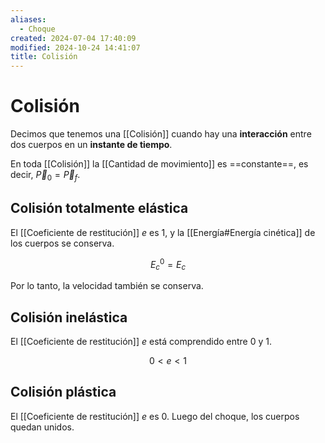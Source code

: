 ```yaml
---
aliases:
  - Choque
created: 2024-07-04 17:40:09
modified: 2024-10-24 14:41:07
title: Colisión
---
```


# Colisión

Decimos que tenemos una [[Colisión]] cuando hay una **interacción** entre dos cuerpos en un **instante de tiempo**.

En toda [[Colisión]] la [[Cantidad de movimiento]] es ==constante==, es decir, $\overrightarrow{P}_0 = \overrightarrow{P}_f$.

## Colisión totalmente elástica

El [[Coeficiente de restitución]] $e$ es $1$, y la [[Energía#Energía cinética]] de los cuerpos se conserva.

$$
E_c^0 = E_c
$$

Por lo tanto, la velocidad también se conserva.

## Colisión inelástica

El [[Coeficiente de restitución]] $e$ está comprendido entre $0$ y $1$.

$$
0 < e < 1
$$

## Colisión plástica

El [[Coeficiente de restitución]] $e$ es $0$. Luego del choque, los cuerpos quedan unidos.
